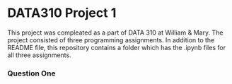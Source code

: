 # DATA310 Project 1 

This project was compleated as a part of DATA 310 at William & Mary. 
The project consisted of three programming assignments. In addition to the README file, this repository contains a folder which has the .ipynb files for all three assignments.

### Question One
